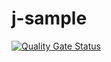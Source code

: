 # j-sample
[![Quality Gate Status](http://52.180.88.95:9000/api/project_badges/measure?project=au.com.deloitte.to%3Aautomation-tech-exercise&metric=alert_status)](http://52.180.88.95:9000/dashboard?id=au.com.deloitte.to%3Aautomation-tech-exercise)
